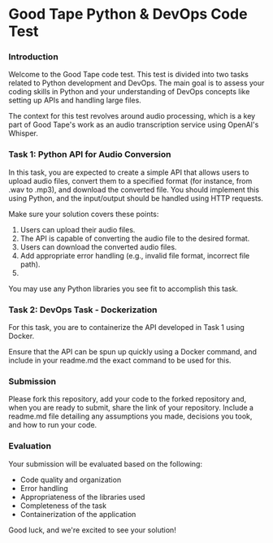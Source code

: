 # Good Tape Python & DevOps Code Test
### Introduction
Welcome to the Good Tape code test. This test is divided into two tasks related to Python development and DevOps. The main goal is to assess your coding skills in Python and your understanding of DevOps concepts like setting up APIs and handling large files.

The context for this test revolves around audio processing, which is a key part of Good Tape's work as an audio transcription service using OpenAI's Whisper.

### Task 1: Python API for Audio Conversion
In this task, you are expected to create a simple API that allows users to upload audio files, convert them to a specified format (for instance, from .wav to .mp3), and download the converted file. You should implement this using Python, and the input/output should be handled using HTTP requests.

Make sure your solution covers these points:
1. Users can upload their audio files.
2. The API is capable of converting the audio file to the desired format.
3. Users can download the converted audio files.
4. Add appropriate error handling (e.g., invalid file format, incorrect file path).
5. 
You may use any Python libraries you see fit to accomplish this task.

### Task 2: DevOps Task - Dockerization
For this task, you are to containerize the API developed in Task 1 using Docker.

Ensure that the API can be spun up quickly using a Docker command, and include in your readme.md the exact command to be used for this.

### Submission
Please fork this repository, add your code to the forked repository and, when you are ready to submit, share the link of your repository. Include a readme.md file detailing any assumptions you made, decisions you took, and how to run your code.

### Evaluation

Your submission will be evaluated based on the following:

* Code quality and organization
* Error handling
* Appropriateness of the libraries used
* Completeness of the task
* Containerization of the application

Good luck, and we're excited to see your solution!
